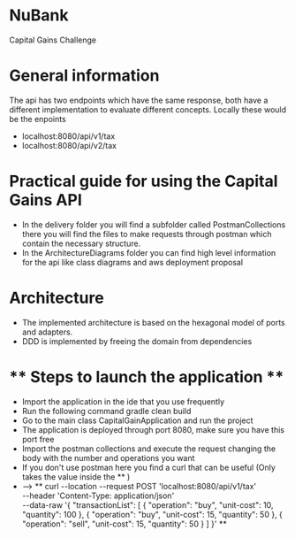 # NuBank
Capital Gains Challenge

# General information
The api has two endpoints which have the same response, both have a different implementation to evaluate different concepts.
Locally these would be the enpoints
- localhost:8080/api/v1/tax
- localhost:8080/api/v2/tax
# Practical guide for using the Capital Gains API
- In the delivery folder you will find a subfolder called PostmanCollections there you will find the files to make requests through postman which contain the necessary structure.
- In the ArchitectureDiagrams folder you can find high level information for the api like class diagrams and aws deployment proposal
# Architecture
- The implemented architecture is based on the hexagonal model of ports and adapters. 
- DDD is implemented by freeing the domain from dependencies
# ** Steps to launch the application **
- Import the application in the ide that you use frequently 
- Run the following command gradle clean build 
- Go to the main class CapitalGainApplication and run the project 
- The application is deployed through port 8080, make sure you have this port free 
- Import the postman collections and execute the request changing the body with the number and operations you want
- If you don't use postman here you find a curl that can be useful (Only takes the value inside the ** )
- --> ** curl --location --request POST 'localhost:8080/api/v1/tax' \
  --header 'Content-Type: application/json' \
  --data-raw '{
  "transactionList": [
  {
  "operation": "buy",
  "unit-cost": 10,
  "quantity": 100
  },
  {
  "operation": "buy",
  "unit-cost": 15,
  "quantity": 50
  },
  {
  "operation": "sell",
  "unit-cost": 15,
  "quantity": 50
  }
  ]
  }' **


